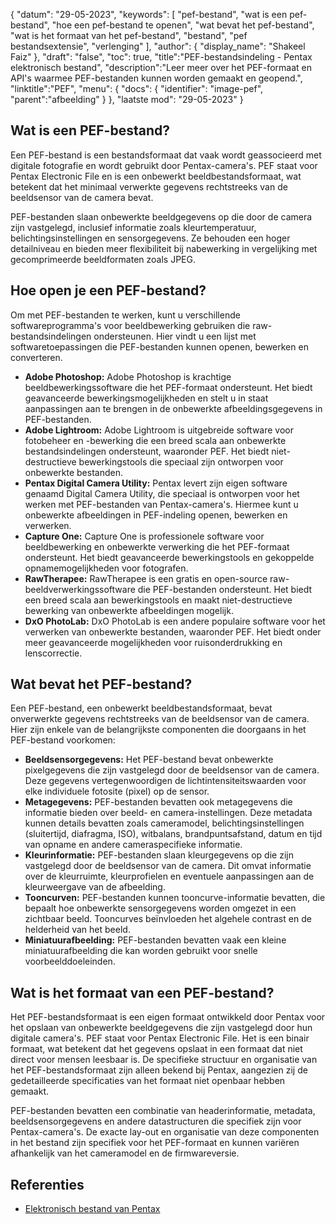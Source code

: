 {
"datum": "29-05-2023",
  "keywords": [
"pef-bestand",
"wat is een pef-bestand",
"hoe een pef-bestand te openen",
"wat bevat het pef-bestand",
"wat is het formaat van het pef-bestand",
"bestand",
"pef bestandsextensie",
"verlenging"
],
  "author": {
"display_name": "Shakeel Faiz"
},
"draft": "false",
"toc": true,
"title":"PEF-bestandsindeling - Pentax elektronisch bestand",
  "description":"Leer meer over het PEF-formaat en API's waarmee PEF-bestanden kunnen worden gemaakt en geopend.",
"linktitle":"PEF",
  "menu": {
    "docs": {
      "identifier": "image-pef",
"parent":"afbeelding"
}
},
"laatste mod": "29-05-2023"
}

## Wat is een PEF-bestand?

Een PEF-bestand is een bestandsformaat dat vaak wordt geassocieerd met digitale fotografie en wordt gebruikt door Pentax-camera's. PEF staat voor Pentax Electronic File en is een onbewerkt beeldbestandsformaat, wat betekent dat het minimaal verwerkte gegevens rechtstreeks van de beeldsensor van de camera bevat.

PEF-bestanden slaan onbewerkte beeldgegevens op die door de camera zijn vastgelegd, inclusief informatie zoals kleurtemperatuur, belichtingsinstellingen en sensorgegevens. Ze behouden een hoger detailniveau en bieden meer flexibiliteit bij nabewerking in vergelijking met gecomprimeerde beeldformaten zoals JPEG.

## Hoe open je een PEF-bestand?

Om met PEF-bestanden te werken, kunt u verschillende softwareprogramma's voor beeldbewerking gebruiken die raw-bestandsindelingen ondersteunen. Hier vindt u een lijst met softwaretoepassingen die PEF-bestanden kunnen openen, bewerken en converteren.

- **Adobe Photoshop:** Adobe Photoshop is krachtige beeldbewerkingssoftware die het PEF-formaat ondersteunt. Het biedt geavanceerde bewerkingsmogelijkheden en stelt u in staat aanpassingen aan te brengen in de onbewerkte afbeeldingsgegevens in PEF-bestanden.
- **Adobe Lightroom:** Adobe Lightroom is uitgebreide software voor fotobeheer en -bewerking die een breed scala aan onbewerkte bestandsindelingen ondersteunt, waaronder PEF. Het biedt niet-destructieve bewerkingstools die speciaal zijn ontworpen voor onbewerkte bestanden.
- **Pentax Digital Camera Utility:** Pentax levert zijn eigen software genaamd Digital Camera Utility, die speciaal is ontworpen voor het werken met PEF-bestanden van Pentax-camera's. Hiermee kunt u onbewerkte afbeeldingen in PEF-indeling openen, bewerken en verwerken.
- **Capture One:** Capture One is professionele software voor beeldbewerking en onbewerkte verwerking die het PEF-formaat ondersteunt. Het biedt geavanceerde bewerkingstools en gekoppelde opnamemogelijkheden voor fotografen.
- **RawTherapee:** RawTherapee is een gratis en open-source raw-beeldverwerkingssoftware die PEF-bestanden ondersteunt. Het biedt een breed scala aan bewerkingstools en maakt niet-destructieve bewerking van onbewerkte afbeeldingen mogelijk.
- **DxO PhotoLab:** DxO PhotoLab is een andere populaire software voor het verwerken van onbewerkte bestanden, waaronder PEF. Het biedt onder meer geavanceerde mogelijkheden voor ruisonderdrukking en lenscorrectie.

## Wat bevat het PEF-bestand?

Een PEF-bestand, een onbewerkt beeldbestandsformaat, bevat onverwerkte gegevens rechtstreeks van de beeldsensor van de camera. Hier zijn enkele van de belangrijkste componenten die doorgaans in het PEF-bestand voorkomen:

- **Beeldsensorgegevens:** Het PEF-bestand bevat onbewerkte pixelgegevens die zijn vastgelegd door de beeldsensor van de camera. Deze gegevens vertegenwoordigen de lichtintensiteitswaarden voor elke individuele fotosite (pixel) op de sensor.
- **Metagegevens:** PEF-bestanden bevatten ook metagegevens die informatie bieden over beeld- en camera-instellingen. Deze metadata kunnen details bevatten zoals cameramodel, belichtingsinstellingen (sluitertijd, diafragma, ISO), witbalans, brandpuntsafstand, datum en tijd van opname en andere cameraspecifieke informatie.
- **Kleurinformatie:** PEF-bestanden slaan kleurgegevens op die zijn vastgelegd door de beeldsensor van de camera. Dit omvat informatie over de kleurruimte, kleurprofielen en eventuele aanpassingen aan de kleurweergave van de afbeelding.
- **Tooncurven:** PEF-bestanden kunnen tooncurve-informatie bevatten, die bepaalt hoe onbewerkte sensorgegevens worden omgezet in een zichtbaar beeld. Tooncurves beïnvloeden het algehele contrast en de helderheid van het beeld.
- **Miniatuurafbeelding:** PEF-bestanden bevatten vaak een kleine miniatuurafbeelding die kan worden gebruikt voor snelle voorbeelddoeleinden.

## Wat is het formaat van een PEF-bestand?

Het PEF-bestandsformaat is een eigen formaat ontwikkeld door Pentax voor het opslaan van onbewerkte beeldgegevens die zijn vastgelegd door hun digitale camera's. PEF staat voor Pentax Electronic File. Het is een binair formaat, wat betekent dat het gegevens opslaat in een formaat dat niet direct voor mensen leesbaar is. De specifieke structuur en organisatie van het PEF-bestandsformaat zijn alleen bekend bij Pentax, aangezien zij de gedetailleerde specificaties van het formaat niet openbaar hebben gemaakt.

PEF-bestanden bevatten een combinatie van headerinformatie, metadata, beeldsensorgegevens en andere datastructuren die specifiek zijn voor Pentax-camera's. De exacte lay-out en organisatie van deze componenten in het bestand zijn specifiek voor het PEF-formaat en kunnen variëren afhankelijk van het cameramodel en de firmwareversie.

## Referenties
* [Elektronisch bestand van Pentax](https://www.wikidata.org/wiki/Q3964876)

